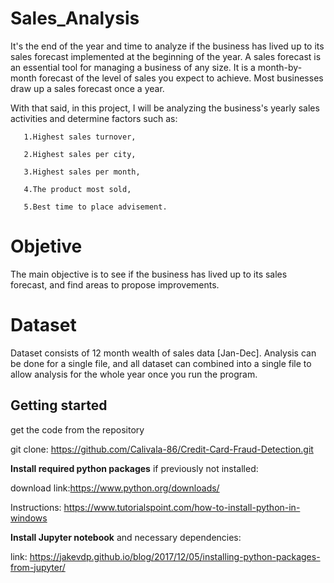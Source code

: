 # Sales_Analysis

It's the end of the year and time to analyze if the business has lived up to its sales forecast implemented at the beginning of the year. A sales forecast is an essential tool for managing a business of any size. It is a month-by-month forecast of the level of sales you expect to achieve. Most businesses draw up a sales forecast once a year.

With that said, in this project, I will be analyzing the business's yearly sales activities and determine factors such as:

       1.Highest sales turnover, 

       2.Highest sales per city, 

       3.Highest sales per month, 

       4.The product most sold, 

       5.Best time to place advisement.
 
# Objetive
The main objective is to see if the business has lived up to its sales forecast, and find areas to propose improvements.

# Dataset
Dataset consists of 12 month wealth of sales data [Jan-Dec]. Analysis can be done for a single file, and all dataset can combined into a single file to allow analysis for the whole year once you run the program.

## Getting started

get the code from the repository

git clone: https://github.com/Calivala-86/Credit-Card-Fraud-Detection.git

**Install required python packages** if previously not installed:

download link:https://www.python.org/downloads/

Instructions: https://www.tutorialspoint.com/how-to-install-python-in-windows

**Install Jupyter notebook** and necessary dependencies:

link: https://jakevdp.github.io/blog/2017/12/05/installing-python-packages-from-jupyter/
